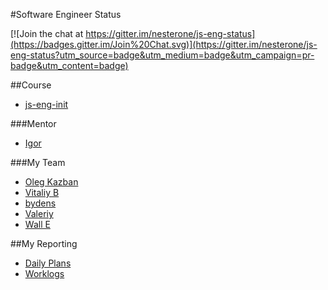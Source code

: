 #Software Engineer Status

[![Join the chat at https://gitter.im/nesterone/js-eng-status](https://badges.gitter.im/Join%20Chat.svg)](https://gitter.im/nesterone/js-eng-status?utm_source=badge&utm_medium=badge&utm_campaign=pr-badge&utm_content=badge)

##Course

* [js-eng-init](https://github.com/brotherhood-of-javascript/js-eng-init)

###Mentor

* [Igor](https://github.com/nesterone)

###My Team

* [Oleg Kazban](https://github.com/olehkazban/js-eng-status)
* [Vitaliy B](https://github.com/am1k/js-eng-status)
* [bydens](https://github.com/bydens/js-eng-status)
* [Valeriy](https://github.com/drwebmaker/js-eng-status)
* [Wall E ](https://github.com/walle010101/js-eng-status)

##My Reporting

* [Daily Plans](report/daily-plans.md)
* [Worklogs](report/worklogs.md)

